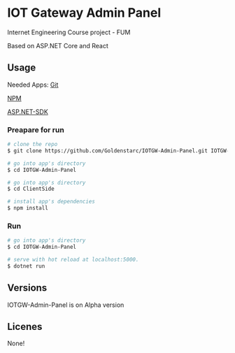 # IOT Gateway Admin Panel
Internet Engineering Course project - FUM

Based on ASP.NET Core and React

## Usage 
Needed Apps:
[Git](https://git-scm.com/downloads)

[NPM](https://nodejs.org/en/download/)

[ASP.NET-SDK](https://dotnet.microsoft.com/download/dotnet-core/3.0)


### Preapare for run
``` bash
# clone the repo
$ git clone https://github.com/Goldenstarc/IOTGW-Admin-Panel.git IOTGW-Admin-Panel

# go into app's directory
$ cd IOTGW-Admin-Panel

# go into app's directory
$ cd ClientSide

# install app's dependencies
$ npm install
```

### Run

``` bash
# go into app's directory
$ cd IOTGW-Admin-Panel

# serve with hot reload at localhost:5000.
$ dotnet run
```

## Versions
IOTGW-Admin-Panel is on Alpha version


## Licenes 
None!